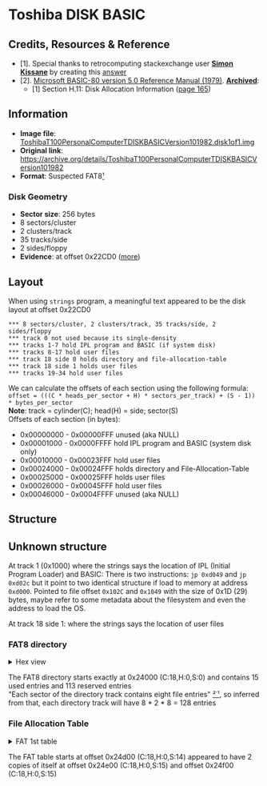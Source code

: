 # Toshiba DISK BASIC
## Credits, Resources & Reference
- [1]. Special thanks to retrocomputing stackexchange user [**Simon Kissane**](https://retrocomputing.stackexchange.com/users/17803/simon-kissane) by creating this [answer](https://retrocomputing.stackexchange.com/a/27234)
- [2]. [Microsoft BASIC-80 version 5.0 Reference Manual (1979)](https://bitsavers.org/pdf/microsoft/cpm/Microsoft_BASIC-80_5.0_Reference_1979.pdf). [**Archived**](../resources/Microsoft_BASIC-80_5.0_Reference_1979.pdf):
  - [1] Section H.11: Disk Allocation Information ([page 165](https://bitsavers.org/pdf/microsoft/cpm/Microsoft_BASIC-80_5.0_Reference_1979.pdf#page=165))
## Information
- **Image file**: [ToshibaT100PersonalComputerTDISKBASICVersion101982.disk1of1.img](./../images/ToshibaT100PersonalComputerTDISKBASICVersion101982.disk1of1.img)
- **Original link**: https://archive.org/details/ToshibaT100PersonalComputerTDISKBASICVersion101982
- **Format**: Suspected FAT8[¹](#credits-resources--reference)

### Disk Geometry 
- **Sector size**: 256 bytes
- 8 sectors/cluster
- 2 clusters/track
- 35 tracks/side
- 2 sides/floppy
- **Evidence**: at offset 0x22CD0 ([more](#layout))

## Layout
When using `strings` program, a meaningful text appeared to be the disk layout at offset 0x22CD0
```
*** 8 sectors/cluster, 2 clusters/track, 35 tracks/side, 2 sides/floppy
*** track 0 not used because its single-density
*** tracks 1-7 hold IPL program and BASIC (if system disk)
*** tracks 8-17 hold user files
*** track 18 side 0 holds directory and file-allocation-table
*** track 18 side 1 holds user files
*** tracks 19-34 hold user files
```
We can calculate the offsets of each section using the following formula:   
```offset = (((C * heads_per_sector + H) * sectors_per_track) + (S - 1)) * bytes_per_sector```   
**Note**: track = cylinder(C); head(H) = side; sector(S)   
Offsets of each section (in bytes):
- 0x00000000 - 0x00000FFF unused (aka NULL)
- 0x00001000 - 0x0000FFFF hold IPL program and BASIC (system disk only)
- 0x00010000 - 0x00023FFF hold user files
- 0x00024000 - 0x00024FFF holds directory and File-Allocation-Table
- 0x00025000 - 0x00025FFF holds user files
- 0x00026000 - 0x00045FFF hold user files
- 0x00046000 - 0x0004FFFF unused (aka NULL)
## Structure
## Unknown structure
At track 1 (0x1000) where the strings says the location of IPL (Initial Program Loader) and BASIC: There is two instructions: `jp 0xd049` and `jp 0xd02c` but it point to two identical structure if load to memory at address `0xd000`. Pointed to file offset `0x102C` and `0x1049` with the size of 0x1D (29) bytes, maybe refer to some metadata about the filesystem and even the address to load the OS.

At track 18 side 1: where the strings says the location of user files
### FAT8 directory
<details>
<summary>Hex view</summary>

```
00024000 46 44 55 54 49 4C 20 20 20 80 47 FF FF FF FF FF   FDUTIL   .G.....
00024010 46 4F 52 4D 41 54 20 20 20 80 49 FF FF FF FF FF   FORMAT   .I.....
00024020 56 4F 4C 43 4F 50 59 20 20 80 45 FF FF FF FF FF   VOLCOPY  .E.....
00024030 4D 45 4E 55 20 20 20 20 20 80 4B FF FF FF FF FF   MENU     .K.....
00024040 4E 45 4F 4E 20 20 20 20 20 80 41 FF FF FF FF FF   NEON     .A.....
00024050 4C 43 44 20 20 20 20 20 20 80 39 FF FF FF FF FF   LCD      .9.....
00024060 44 52 41 57 31 20 20 20 20 80 3E FF FF FF FF FF   DRAW1    .>.....
00024070 44 52 41 57 32 20 20 20 20 80 3D FF FF FF FF FF   DRAW2    .=.....
00024080 44 52 41 57 33 20 20 20 20 80 3A FF FF FF FF FF   DRAW3    .:.....
00024090 47 52 45 41 54 31 20 20 20 80 4C FF FF FF FF FF   GREAT1   .L.....
000240A0 42 55 53 31 20 20 20 20 20 80 4D FF FF FF FF FF   BUS1     .M.....
000240B0 47 52 41 50 48 31 20 20 20 80 36 FF FF FF FF FF   GRAPH1   .6.....
000240C0 00 45 53 54 50 52 20 20 20 80 35 FF FF FF FF FF   .ESTPR   .5.....
000240D0 50 49 43 31 20 20 20 20 20 80 4E FF FF FF FF FF   PIC1     .N.....
000240E0 47 41 4D 45 31 20 20 20 20 80 4F FF FF FF FF FF   GAME1    .O.....
```
</details>

The FAT8 directory starts exactly at 0x24000 (C:18,H:0,S:0) and contains 15 used entries and 113 reserved entries  
"Each sector of the directory track contains eight file entries" [²˙¹](#credits-resources--reference), so inferred from that, each directory track will have 8 * 2 * 8 = 128 entries

### File Allocation Table
<details><summary>FAT 1st table</summary>

```
00024D00 FE FE FE FE FE FE FE FE FE FE FE FE FE FE FE FE   ................
00024D10 FE FE FE FE FE FE FE FE FE FE FE FE FE FE FE FE   ................
00024D20 FE FE FE FE FF FF FF FF FF FF FF FF FF FF FF FF   ................
00024D30 FF FF FF FF C7 FF C3 34 37 C8 C4 38 3B C4 C4 3C   .......47..8;..<
00024D40 C3 3F 40 C1 43 42 44 C5 FE 46 FE C3 C7 C6 C4 50   .?@.CBD..F.....P
00024D50 C4 FF FF FF FF FF FF FF FF FF FF FF FF FF FF FF   ................
00024D60 FF FF FF FF FF FF FF FF FF FF FF FF FF FF FF FF   ................
00024D70 FF FF FF FF FF FF FF FF FF FF FF FF FF FF FF FF   ................
00024D80 FF FF FF FF FF FF FF FF FF FF FF FF 73 6F 66 74   ............soft
00024D90 0D 0A 00 00 00 00 00 00 00 00 00 00 00 FF 00 00   ................
00024DA0 00 00 00 00 00 00 00 00 00 00 00 00 00 00 00 00   ................
00024DB0 00 00 00 00 00 00 00 00 00 00 00 00 00 00 00 00   ................
00024DC0 00 00 00 00 00 00 00 00 00 00 00 00 00 00 00 00   ................
00024DD0 00 00 00 00 00 00 00 00 00 00 00 00 00 00 00 00   ................
00024DE0 00 00 00 00 00 00 00 00 00 00 00 00 00 00 00 00   ................
00024DF0 00 00 00 00 00 00 00 00 00 00 00 1B E2 8D 0A 50   ...............P


```
</details>

The FAT table starts at offset 0x24d00 (C:18,H:0,S:14) appeared to have 2 copies of itself at offset 0x24e00 (C:18,H:0,S:15) and offset 0x24f00 (C:18,H:0,S:15) 